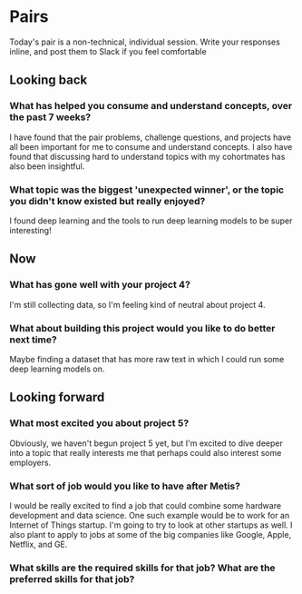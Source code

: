 # Pairs

Today's pair is a non-technical, individual session. Write your responses inline, and post them to Slack if you feel comfortable

## Looking back

### What has helped you consume and understand concepts, over the past 7 weeks?

I have found that the pair problems, challenge questions, and projects have all been important for me to consume and understand concepts.  I also have found that discussing hard to understand topics with my cohortmates has also been insightful.  

### What topic was the biggest 'unexpected winner', or the topic you didn't know existed but really enjoyed?

I found deep learning and the tools to run deep learning models to be super interesting! 

## Now

### What has gone well with your project 4?

I'm still collecting data, so I'm feeling kind of neutral about project 4.

### What about building this project would you like to do better next time?

Maybe finding a dataset that has more raw text in which I could run some deep learning models on.

## Looking forward

### What most excited you about project 5?

Obviously, we haven't begun project 5 yet, but I'm excited to dive deeper into a topic that really interests me that perhaps could also interest some employers.

### What sort of job would you like to have after Metis?

I would be really excited to find a job that could combine some hardware development and data science.  One such example would be to work for an Internet of Things startup.  I'm going to try to look at other startups as well.  I also plant to apply to jobs at some of the big companies like Google, Apple, Netflix, and GE.

### What skills are the required skills for that job? What are the preferred skills for that job?




